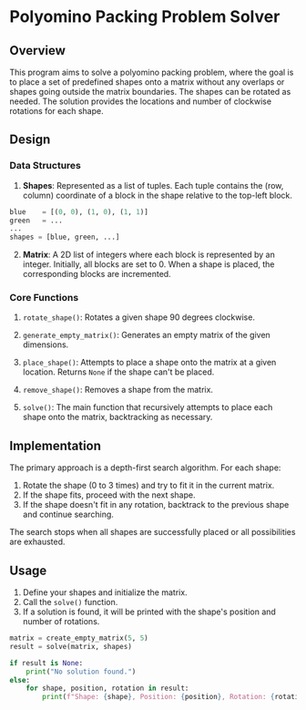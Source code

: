 # Polyomino Packing Problem Solver

## Overview
This program aims to solve a polyomino packing problem, where the goal is to place a set of predefined shapes onto a matrix without any overlaps or shapes going outside the matrix boundaries. The shapes can be rotated as needed. The solution provides the locations and number of clockwise rotations for each shape.

## Design

### Data Structures

1. **Shapes**: Represented as a list of tuples. Each tuple contains the (row, column) coordinate of a block in the shape relative to the top-left block.

```python
blue    = [(0, 0), (1, 0), (1, 1)]
green   = ...
...
shapes = [blue, green, ...]
```

2. **Matrix**: A 2D list of integers where each block is represented by an integer. Initially, all blocks are set to 0. When a shape is placed, the corresponding blocks are incremented.

### Core Functions

1. ``rotate_shape()``: Rotates a given shape 90 degrees clockwise.

2. ``generate_empty_matrix()``: Generates an empty matrix of the given dimensions.

3. ``place_shape()``: Attempts to place a shape onto the matrix at a given location. Returns `None` if the shape can't be placed.

4. ``remove_shape()``: Removes a shape from the matrix.

5. ``solve()``: The main function that recursively attempts to place each shape onto the matrix, backtracking as necessary.

## Implementation

The primary approach is a depth-first search algorithm. For each shape:

1. Rotate the shape (0 to 3 times) and try to fit it in the current matrix.
2. If the shape fits, proceed with the next shape.
3. If the shape doesn't fit in any rotation, backtrack to the previous shape and continue searching.

The search stops when all shapes are successfully placed or all possibilities are exhausted.

## Usage

1. Define your shapes and initialize the matrix.
2. Call the `solve()` function.
3. If a solution is found, it will be printed with the shape's position and number of rotations.

```python
matrix = create_empty_matrix(5, 5)
result = solve(matrix, shapes)

if result is None:
    print("No solution found.")
else:
    for shape, position, rotation in result:
        print(f"Shape: {shape}, Position: {position}, Rotation: {rotation}")
```
